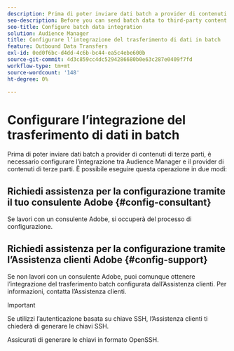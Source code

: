 ```yaml
---
description: Prima di poter inviare dati batch a provider di contenuti di terze parti, è necessario configurare l’integrazione tra Audience Manager e il provider di contenuti di terze parti.
seo-description: Before you can send batch data to third-party content providers, you need to configure the integration between Audience Manager and the third-party content provider.
seo-title: Configure batch data integration
solution: Audience Manager
title: Configurare l’integrazione del trasferimento di dati in batch
feature: Outbound Data Transfers
exl-id: 0ed0f6bc-d4dd-4c6b-bc44-ea5c4ebe600b
source-git-commit: 4d3c859cc4dc5294286680b0e63c287e0409f7fd
workflow-type: tm+mt
source-wordcount: '148'
ht-degree: 0%

---
```


# Configurare l’integrazione del trasferimento di dati in batch

Prima di poter inviare dati batch a provider di contenuti di terze parti, è necessario configurare l’integrazione tra Audience Manager e il provider di contenuti di terze parti. È possibile eseguire questa operazione in due modi:

## Richiedi assistenza per la configurazione tramite il tuo consulente Adobe {#config-consultant}

Se lavori con un consulente Adobe, si occuperà del processo di configurazione.

## Richiedi assistenza per la configurazione tramite l’Assistenza clienti Adobe {#config-support}

Se non lavori con un consulente Adobe, puoi comunque ottenere l’integrazione del trasferimento batch configurata dall’Assistenza clienti. Per informazioni, contatta l’Assistenza clienti.

>[!IMPORTANT]
>
>Se utilizzi l’autenticazione basata su chiave SSH, l’Assistenza clienti ti chiederà di generare le chiavi SSH.
>
> Assicurati di generare le chiavi in formato OpenSSH.
